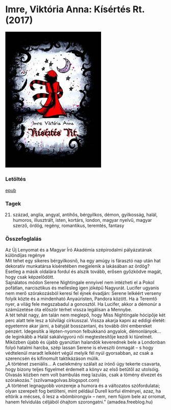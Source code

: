 # <a name="id_632">Imre, Viktória Anna: Kísértés Rt. (2017)</a>
<img src="https://github.com/BercziSandor/calibre_lib/raw/main/libs/main/Imre%2C%20Viktoria%20Anna/Kisertes%20Rt_%20%28632%29/cover.jpg" alt="cover" width="300"/>

### Letöltés
[epub](https://github.com/BercziSandor/calibre_lib/raw/main/libs/main/Imre%2C%20Viktoria%20Anna/Kisertes%20Rt_%20%28632%29/Kisertes%20Rt_%20-%20Imre%2C%20Viktoria%20Anna.epub)

### Tagek
21. század, anglia, angyal, antihős, bérgyilkos, démon, gyilkosság, halál, humoros, illusztrált, isten, kortárs, london, magyar nyelvű, magyar szerző, ördög, regény, romantikus, teremtés, fantasy

### Összefoglalás
<div>
<p>Az ​Új Lenyomat és a Magyar Író Akadémia szépirodalmi pályázatának különdíjas regénye<br>Mit tehet egy sikeres bérgyilkosnő, ha egy amúgy is fárasztó nap után hat dekoratív munkatársa kíséretében megjelenik a lakásában az ördög?<br>Esetleg a másik oldalára fordul és alszik tovább, erősen győzködve magát, hogy csak képzelődött.<br>Sajnálatos módon Serene Nightingale ennyivel nem intézheti el a Pokol pofátlan, narcisztikus és mellesleg igen jóképű Nagyurát. Lucifer ugyanis nem merő szórakozásból keresi fel éjnek évadján: Serene lelkéért verseny folyik közte és a mindenható Anyaúristen, Pandora között. Ha a Teremtő nyer, a világ fele megszabadul a gonosztól. Ha Lucifer, akkor a démonúr a száműzetése óta először térhet vissza legálisan a Mennybe.<br>A tét tehát nagy, ám talán nem meglepő, hogy Miss Nightingale hócipője két perc alatt tele lesz a túlvilági cirkusszal. Vissza akarja kapni az eddigi életét: egyetemre akar járni, a bátyját bosszantani, és tovább ölni embereket pénzért. Idegesítik a lépten-nyomon felbukkanó angyalok, démonlányok… de leginkább a Halál sakálvigyorú női megtestesítője kezdi ki türelmét.<br>Miközben újabb és újabb gyanútlan halandók keverednek bele a Londonban folyó hatalmi harcba, szép lassan Serene is elveszíti önmagát – s hogy védtelenül maradt lelkéért végül melyik fél nyúl gyorsabban, az csak a szerencsén és kifinomult taktikázáson múlik.<br>„A történet zseniális… A cselekmény szálait az írónő úgy tekerte csavarta, hogy bizony teljes figyelmet érdemelt a könyv az első betűtől az utolsóig. Olvasás közben nem volt bambulás meg lazulás, csak a tömény élvezet és szórakozás.” (szilvamagolvas.blogspot.com)<br>„A történet legnagyobb vonzereje a humora és a változatos szófordulatai; olyan szerepelt fog betölteni, mint például Durell korfui élményei, azaz, ha eltörik a mécses, ő lesz a «bömbirongyi» – nem, nem fújom bele az orromat, hanem felvidulás céljából óhajtom szorongatni.” (amadea.freeblog.hu)</p></div>


